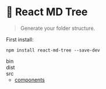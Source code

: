 <div><div><h1>🌳 React MD Tree</h1><blockquote>Generate your folder structure.</blockquote><p>First install:<br /><pre><code class='lang-js'>npm install react-md-tree --save-dev</code></pre></p></div><ul style="list-style-type:none;padding:0" id="react-md-tree"><li>bin<ul id="bin"></ul></li><li>dist<ul id="dist"></ul></li><li>src<ul id="src"><li><a href="components">components</a></li></ul></li></ul></div>
